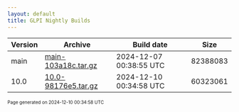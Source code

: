 ```yaml
---
layout: default
title: GLPI Nightly Builds
---
```


Version|Archive|Build date|Size
---|---|---|---
main|[main-103a18c.tar.gz](main-103a18c.tar.gz)|2024-12-07 00:38:55 UTC|82388083
10.0|[10.0-98176e5.tar.gz](10.0-98176e5.tar.gz)|2024-12-10 00:34:58 UTC|60323061

<font size="1">Page generated on 2024-12-10 00:34:58 UTC</font>
